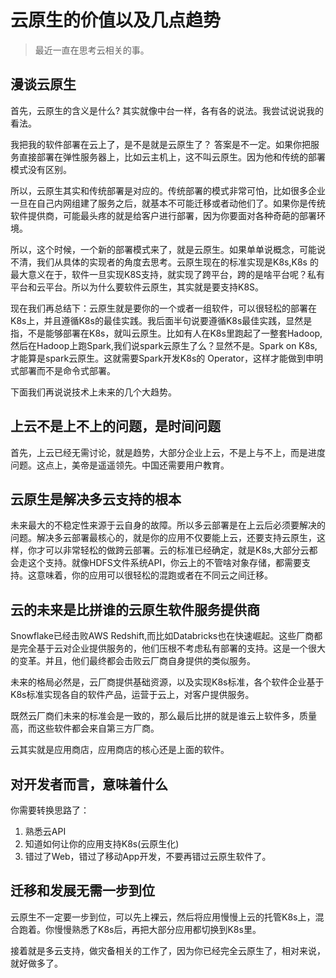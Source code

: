 # 云原生的价值以及几点趋势

> 最近一直在思考云相关的事。

## 漫谈云原生

首先，云原生的含义是什么? 其实就像中台一样，各有各的说法。我尝试说说我的看法。

我把我的软件部署在云上了，是不是就是云原生了？ 答案是不一定。如果你把服务直接部署在弹性服务器上，比如云主机上，这不叫云原生。因为他和传统的部署模式没有区别。

所以，云原生其实和传统部署是对应的。传统部署的模式非常可怕，比如很多企业一旦在自己内网组建了服务之后，就基本不可能迁移或者动他们了。如果你是传统软件提供商，可能最头疼的就是给客户进行部署，因为你要面对各种奇葩的部署环境。

所以，这个时候，一个新的部署模式来了，就是云原生。如果单单说概念，可能说不清，我们从具体的实现者的角度去思考。云原生现在的标准实现是K8s,K8s 的最大意义在于，软件一旦实现K8S支持，就实现了跨平台，跨的是啥平台呢？私有平台和云平台。所以为什么要软件云原生，其实就是要支持K8S。

现在我们再总结下：云原生就是要你的一个或者一组软件，可以很轻松的部署在K8s上，并且遵循K8s的最佳实践。我后面半句说要遵循K8s最佳实践，显然是指，不是能够部署在K8s，就叫云原生。比如有人在K8s里跑起了一整套Hadoop,然后在Hadoop上跑Spark,我们说spark云原生了么？显然不是。Spark on K8s,才能算是spark云原生。这就需要Spark开发K8s的 Operator，这样才能做到申明式部署而不是命令式部署。

下面我们再说说技术上未来的几个大趋势。

## 上云不是上不上的问题，是时间问题

首先，上云已经无需讨论，就是趋势，大部分企业上云，不是上与不上，而是进度问题。这点上，美帝是遥遥领先。中国还需要用户教育。

## 云原生是解决多云支持的根本

未来最大的不稳定性来源于云自身的故障。所以多云部署是在上云后必须要解决的问题。解决多云部署最核心的，就是你的应用不仅要能上云，还要支持云原生，这样，你才可以非常轻松的做跨云部署。云的标准已经确定，就是K8s,大部分云都会走这个支持。就像HDFS文件系统API，你云上的不管啥对象存储，都需要支持。这意味着，你的应用可以很轻松的混跑或者在不同云之间迁移。

## 云的未来是比拼谁的云原生软件服务提供商

Snowflake已经击败AWS Redshift,而比如Databricks也在快速崛起。这些厂商都是完全基于云对企业提供服务的，他们压根不考虑私有部署的支持。这是一个很大的变革。并且，他们最终都会击败云厂商自身提供的类似服务。

未来的格局必然是，云厂商提供基础资源，以及实现K8s标准，各个软件企业基于K8s标准实现各自的软件产品，运营于云上，对客户提供服务。

既然云厂商们未来的标准会是一致的，那么最后比拼的就是谁云上软件多，质量高，而这些软件都会来自第三方厂商。

云其实就是应用商店，应用商店的核心还是上面的软件。

## 对开发者而言，意味着什么

你需要转换思路了：

1. 熟悉云API
2. 知道如何让你的应用支持K8s(云原生化)
3. 错过了Web，错过了移动App开发，不要再错过云原生软件了。

## 迁移和发展无需一步到位

云原生不一定要一步到位，可以先上裸云，然后将应用慢慢上云的托管K8s上，混合跑着。你慢慢熟悉了K8s后，再把大部分应用都切换到K8s里。

接着就是多云支持，做灾备相关的工作了，因为你已经完全云原生了，相对来说，就好做多了。

